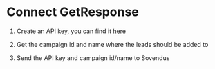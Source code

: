 # Connect GetResponse

1. Create an API key, you can find it [here](https://app.getresponse.com/api)

2. Get the campaign id and name where the leads should be added to

3. Send the API key and campaign id/name to Sovendus